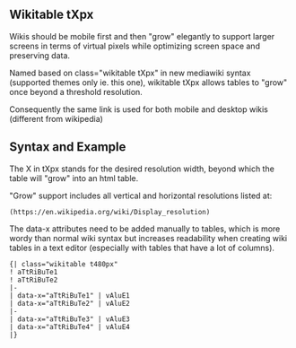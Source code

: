 Wikitable tXpx
--------------
Wikis should be mobile first and then "grow" elegantly to support larger screens in terms of virtual pixels while optimizing screen space and preserving data.

Named based on class="wikitable tXpx" in new mediawiki syntax (supported themes only ie. this one), wikitable tXpx allows tables to "grow" once beyond a threshold resolution.

Consequently the same link is used for both mobile and desktop wikis (different from wikipedia)

Syntax and Example
------------------
The X in tXpx stands for the desired resolution width, beyond which the table will "grow" into an html table.

"Grow" support includes all vertical and horizontal resolutions listed at:

    (https://en.wikipedia.org/wiki/Display_resolution)

The data-x attributes need to be added manually to tables, which is more wordy than normal wiki syntax but increases readability when creating wiki tables in a text editor (especially with tables that have a lot of columns).

```
{| class="wikitable t480px"
! aTtRiBuTe1
! aTtRiBuTe2
|-
| data-x="aTtRiBuTe1" | vAluE1
| data-x="aTtRiBuTe2" | vAluE2
|-
| data-x="aTtRiBuTe3" | vAluE3
| data-x="aTtRiBuTe4" | vAluE4
|}
```
